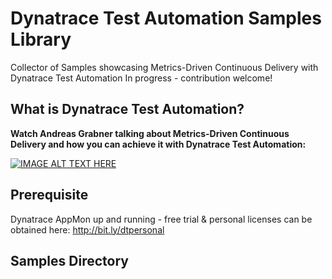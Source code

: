 # Dynatrace Test Automation Samples Library

Collector of Samples showcasing Metrics-Driven Continuous Delivery with Dynatrace Test Automation
In progress - contribution welcome!

## What is Dynatrace Test Automation? 

**Watch Andreas Grabner talking about Metrics-Driven Continuous Delivery and how you can achieve it with Dynatrace Test Automation:**

[![IMAGE ALT TEXT HERE](https://img.youtube.com/vi/TXPSDpy7unw/0.jpg)](https://www.youtube.com/watch?v=TXPSDpy7unw)

## Prerequisite

Dynatrace AppMon up and running - free trial & personal licenses can be obtained here: http://bit.ly/dtpersonal

## Samples Directory


